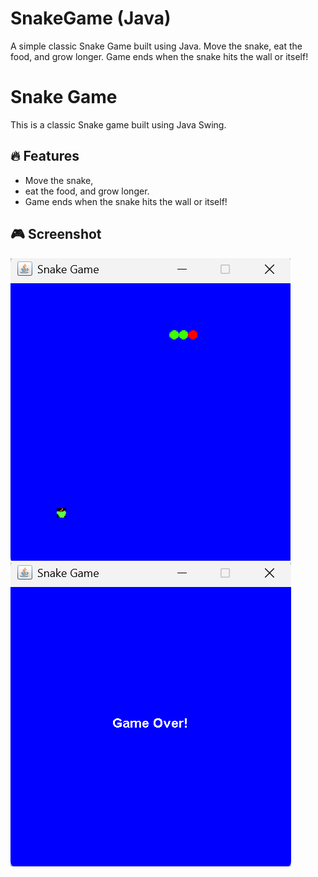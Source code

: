 # SnakeGame (Java)
A simple classic Snake Game built using Java. Move the snake, eat the food, and grow longer. Game ends when the snake hits the wall or itself!
# Snake Game 

This is a classic Snake game built using Java Swing.

## 🔥 Features
- Move the snake, 
- eat the food, and grow longer.
- Game ends when the snake hits the wall or itself!

## 🎮 Screenshot

![Game Screenshot](images/Screenshot%20(8).png)
![Game Screenshot](images/Screenshot%20(6).png)

